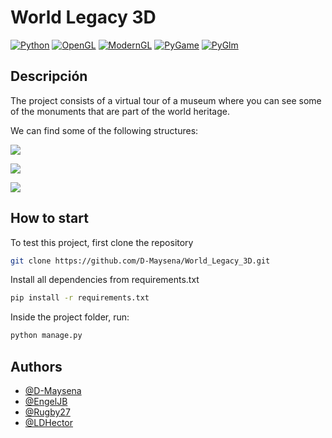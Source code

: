 # World Legacy 3D

[![Python](https://img.shields.io/badge/Python-3.10-green.svg?style=flat-square-logo=python)](https://docs.python.org/3/)
[![OpenGL](https://img.shields.io/badge/OpenGl-3.10-green.svg?style=flat-square-logo=opengl-)](https://docs.gl/)
[![ModernGL](https://img.shields.io/badge/ModernGL-5.6.4-green.svg?style=flat-square)](https://moderngl.readthedocs.io/en/5.8.2/)
[![PyGame](https://img.shields.io/badge/PyGame-2.0.1-green.svg?style=flat-square)](https://www.pygame.org/docs/)
[![PyGlm](https://img.shields.io/badge/PyGlm-1.2.5,-green.svg?style=flat-square)](https://github.com/Zuzu-Typ/PyGLM/wiki)

## Descripción
The project consists of a virtual tour of a museum where you can see some of the monuments that are part of the world heritage.

We can find some of the following structures:

![](https://media.sketchfab.com/models/d4b8a2555d964f749307892973d83ffe/thumbnails/f19dfe4c59764a6b948301678fe4fef6/1fceea781ab34c0a8629a5c0f8001b56.jpeg)

![](https://dl.myminifactory.com/object-assets/579f9df8f4193/images/720X720-7a449c1ae87d98e64b243374362c2c8b9dfde693.jpg)

![](https://fbi.cults3d.com/uploaders/14783729/illustration-file/6e2c3722-cf93-4f20-84b4-9787f4f145e6/720X720-towerofpisa.jpg)



## How to start

To test this project, first clone the repository

```bash
git clone https://github.com/D-Maysena/World_Legacy_3D.git
```

Install all dependencies from requirements.txt
```bash
pip install -r requirements.txt
```

Inside the project folder, run:
```bash
python manage.py
```



## Authors

- [@D-Maysena](https://github.com/D-Maysena)
- [@EngelJB](https://github.com/EngelJB)
- [@Rugby27](https://github.com/Rugby27)
- [@LDHector](https://github.com/LDHector)

